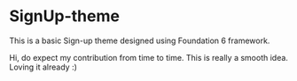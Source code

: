 # SignUp-theme
This is a basic Sign-up theme designed using Foundation 6 framework.


Hi, do expect my contribution from time to time. This is really a smooth idea. Loving it already :)
